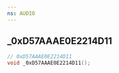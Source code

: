 ```yaml
---
ns: AUDIO
---
```

## _0xD57AAAE0E2214D11

```c
// 0xD57AAAE0E2214D11
void _0xD57AAAE0E2214D11();
```


